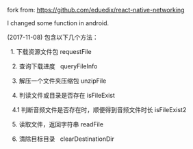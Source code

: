 
fork from:		https://github.com/eduedix/react-native-networking

I changed some function in android.

(2017-11-08)
包含以下几个方法：

    1. 下载资源文件包  requestFile
    
    2. 查询下载进度   queryFileInfo
    
    3. 解压一个文件夹压缩包 unzipFile
    
    4. 判读文件或目录是否存在 isFileExist
    
    4.1 判断音频文件是否存在时，顺便得到音频文件时长  isFileExist2
    
    
    5. 读取文件，返回字符串 readFile
    
    6. 清除目标目录   clearDestinationDir
